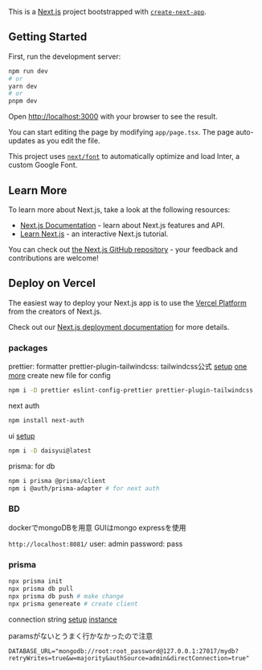This is a [Next.js](https://nextjs.org/) project bootstrapped with [`create-next-app`](https://github.com/vercel/next.js/tree/canary/packages/create-next-app).

## Getting Started

First, run the development server:

```bash
npm run dev
# or
yarn dev
# or
pnpm dev
```

Open [http://localhost:3000](http://localhost:3000) with your browser to see the result.

You can start editing the page by modifying `app/page.tsx`. The page auto-updates as you edit the file.

This project uses [`next/font`](https://nextjs.org/docs/basic-features/font-optimization) to automatically optimize and load Inter, a custom Google Font.

## Learn More

To learn more about Next.js, take a look at the following resources:

- [Next.js Documentation](https://nextjs.org/docs) - learn about Next.js features and API.
- [Learn Next.js](https://nextjs.org/learn) - an interactive Next.js tutorial.

You can check out [the Next.js GitHub repository](https://github.com/vercel/next.js/) - your feedback and contributions are welcome!

## Deploy on Vercel

The easiest way to deploy your Next.js app is to use the [Vercel Platform](https://vercel.com/new?utm_medium=default-template&filter=next.js&utm_source=create-next-app&utm_campaign=create-next-app-readme) from the creators of Next.js.

Check out our [Next.js deployment documentation](https://nextjs.org/docs/deployment) for more details.

### packages

prettier: formatter
prettier-plugin-tailwindcss: tailwindcss公式
[setup](https://github.com/tailwindlabs/prettier-plugin-tailwindcss)
[one more](https://nextjs.org/docs/pages/building-your-application/configuring/eslint#usage-with-other-tools)
create new file for config

```sh
npm i -D prettier eslint-config-prettier prettier-plugin-tailwindcss
```

next auth

```sh
npm install next-auth
```

ui
[setup](https://daisyui.com/docs/install/)

```sh
npm i -D daisyui@latest
```

prisma: for db

```sh
npm i prisma @prisma/client
npm i @auth/prisma-adapter # for next auth
```

### BD

dockerでmongoDBを用意
GUIはmongo expressを使用

`http://localhost:8081/`
user: admin
password: pass

### prisma

```sh
npx prisma init
npx prisma db pull
npx prisma db push # make change
npx prisma genereate # create client
```

connection string
[setup](https://www.prisma.io/docs/concepts/database-connectors/mongodb)
[instance](https://vercel.com/guides/nextjs-prisma-postgres#step-4.-install-and-generate-prisma-client)

paramsがないとうまく行かなかったので注意

```.env
DATABASE_URL="mongodb://root:root_password@127.0.0.1:27017/mydb?retryWrites=true&w=majority&authSource=admin&directConnection=true"
```
